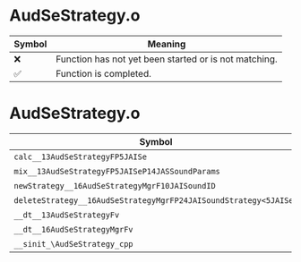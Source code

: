 # AudSeStrategy.o
| Symbol | Meaning 
| ------------- | ------------- 
| :x: | Function has not yet been started or is not matching. 
| :white_check_mark: | Function is completed. 


# AudSeStrategy.o
| Symbol | Decompiled? |
| ------------- | ------------- |
| `calc__13AudSeStrategyFP5JAISe` | :x: |
| `mix__13AudSeStrategyFP5JAISeP14JASSoundParams` | :x: |
| `newStrategy__16AudSeStrategyMgrF10JAISoundID` | :x: |
| `deleteStrategy__16AudSeStrategyMgrFP24JAISoundStrategy<5JAISe>` | :x: |
| `__dt__13AudSeStrategyFv` | :x: |
| `__dt__16AudSeStrategyMgrFv` | :x: |
| `__sinit_\AudSeStrategy_cpp` | :x: |
